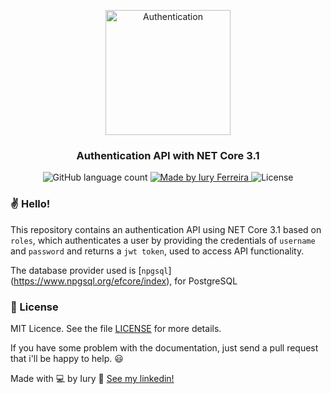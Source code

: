 <p align="center">
  <img alt="Authentication" title="Authentication" src="https://image.flaticon.com/icons/png/512/1995/1995670.png" width="200px" />
</p>

<h3 align="center">
  Authentication API with NET Core 3.1
</h3>

<p align="center">
  <img alt="GitHub language count" src="https://img.shields.io/badge/language-1-blue">

  <a href="https://www.linkedin.com/in/laurabeatris/">
    <img alt="Made by Iury Ferreira" src="https://img.shields.io/badge/made%20by-Iury%20Ferreira-blue">
  </a>

  <img alt="License" src="https://img.shields.io/badge/licence-MIT-blue">

### ✌ Hello!

This repository contains an authentication API using NET Core 3.1 based on ```roles```, which authenticates a user by providing the credentials of ```username``` and ```password``` and returns a   ```jwt token```, used to access API functionality. 

The database provider used is [```npgsql```] (https://www.npgsql.org/efcore/index), for PostgreSQL

### :memo: License

MIT Licence. See the file [LICENSE](LICENSE.md) for more details.

If you have some problem with the documentation, just send a pull request that i'll be happy to help. 😃

Made with 💻 by Iury :wave: [See my linkedin!](https://www.linkedin.com/in/iuryferreira/)
